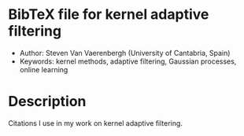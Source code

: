 # BibTeX file for kernel adaptive filtering

* Author: Steven Van Vaerenbergh (University of Cantabria, Spain)
* Keywords: kernel methods, adaptive filtering, Gaussian processes, online learning


# Description #

Citations I use in my work on kernel adaptive filtering.